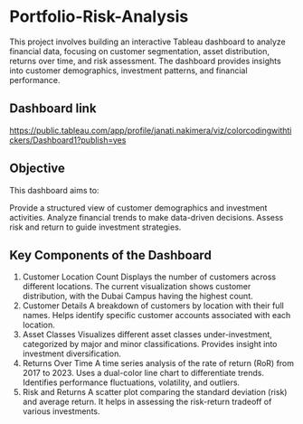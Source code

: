 # Portfolio-Risk-Analysis
This project involves building an interactive Tableau dashboard to analyze financial data, focusing on customer segmentation, asset distribution, returns over time, and risk assessment. The dashboard provides insights into customer demographics, investment patterns, and financial performance.

## Dashboard link
https://public.tableau.com/app/profile/janati.nakimera/viz/colorcodingwithtickers/Dashboard1?publish=yes

## Objective
This dashboard aims to:

Provide a structured view of customer demographics and investment activities.
Analyze financial trends to make data-driven decisions.
Assess risk and return to guide investment strategies.

## Key Components of the Dashboard
1. Customer Location Count
Displays the number of customers across different locations.
The current visualization shows customer distribution, with the Dubai Campus having the highest count.
2. Customer Details
A breakdown of customers by location with their full names.
Helps identify specific customer accounts associated with each location.
3. Asset Classes
Visualizes different asset classes under-investment, categorized by major and minor classifications.
Provides insight into investment diversification.
4. Returns Over Time
A time series analysis of the rate of return (RoR) from 2017 to 2023.
Uses a dual-color line chart to differentiate trends.
Identifies performance fluctuations, volatility, and outliers.
5. Risk and Returns
A scatter plot comparing the standard deviation (risk) and average return.
It helps in assessing the risk-return tradeoff of various investments.

